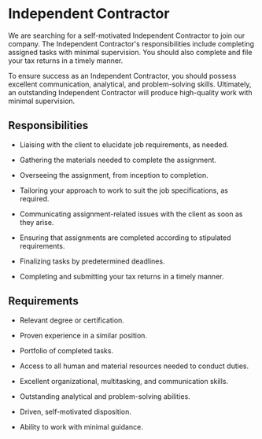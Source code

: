 # Independent Contractor

We are searching for a self-motivated Independent Contractor to join our company. The Independent Contractor's responsibilities include completing assigned tasks with minimal supervision. You should also complete and file your tax returns in a timely manner.

To ensure success as an Independent Contractor, you should possess excellent communication, analytical, and problem-solving skills. Ultimately, an outstanding Independent Contractor will produce high-quality work with minimal supervision.

## Responsibilities

* Liaising with the client to elucidate job requirements, as needed.

* Gathering the materials needed to complete the assignment.

* Overseeing the assignment, from inception to completion.

* Tailoring your approach to work to suit the job specifications, as required.

* Communicating assignment-related issues with the client as soon as they arise.

* Ensuring that assignments are completed according to stipulated requirements.

* Finalizing tasks by predetermined deadlines.

* Completing and submitting your tax returns in a timely manner.

## Requirements

* Relevant degree or certification.

* Proven experience in a similar position.

* Portfolio of completed tasks.

* Access to all human and material resources needed to conduct duties.

* Excellent organizational, multitasking, and communication skills.

* Outstanding analytical and problem-solving abilities.

* Driven, self-motivated disposition.

* Ability to work with minimal guidance.

